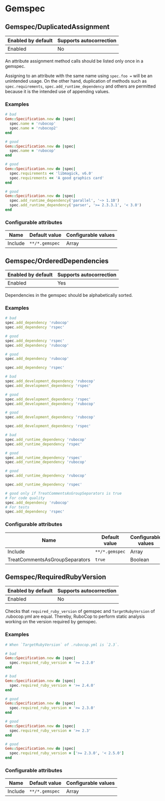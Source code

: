 # Gemspec

## Gemspec/DuplicatedAssignment

Enabled by default | Supports autocorrection
--- | ---
Enabled | No

An attribute assignment method calls should be listed only once
in a gemspec.

Assigning to an attribute with the same name using `spec.foo =` will be
an unintended usage. On the other hand, duplication of methods such
as `spec.requirements`, `spec.add_runtime_dependency` and others are
permitted because it is the intended use of appending values.

### Examples

```ruby
# bad
Gem::Specification.new do |spec|
  spec.name = 'rubocop'
  spec.name = 'rubocop2'
end

# good
Gem::Specification.new do |spec|
  spec.name = 'rubocop'
end

# good
Gem::Specification.new do |spec|
  spec.requirements << 'libmagick, v6.0'
  spec.requirements << 'A good graphics card'
end

# good
Gem::Specification.new do |spec|
  spec.add_runtime_dependency('parallel', '~> 1.10')
  spec.add_runtime_dependency('parser', '>= 2.3.3.1', '< 3.0')
end
```

### Configurable attributes

Name | Default value | Configurable values
--- | --- | ---
Include | `**/*.gemspec` | Array

## Gemspec/OrderedDependencies

Enabled by default | Supports autocorrection
--- | ---
Enabled | Yes

Dependencies in the gemspec should be alphabetically sorted.

### Examples

```ruby
# bad
spec.add_dependency 'rubocop'
spec.add_dependency 'rspec'

# good
spec.add_dependency 'rspec'
spec.add_dependency 'rubocop'

# good
spec.add_dependency 'rubocop'

spec.add_dependency 'rspec'

# bad
spec.add_development_dependency 'rubocop'
spec.add_development_dependency 'rspec'

# good
spec.add_development_dependency 'rspec'
spec.add_development_dependency 'rubocop'

# good
spec.add_development_dependency 'rubocop'

spec.add_development_dependency 'rspec'

# bad
spec.add_runtime_dependency 'rubocop'
spec.add_runtime_dependency 'rspec'

# good
spec.add_runtime_dependency 'rspec'
spec.add_runtime_dependency 'rubocop'

# good
spec.add_runtime_dependency 'rubocop'

spec.add_runtime_dependency 'rspec'

# good only if TreatCommentsAsGroupSeparators is true
# For code quality
spec.add_dependency 'rubocop'
# For tests
spec.add_dependency 'rspec'
```

### Configurable attributes

Name | Default value | Configurable values
--- | --- | ---
Include | `**/*.gemspec` | Array
TreatCommentsAsGroupSeparators | `true` | Boolean

## Gemspec/RequiredRubyVersion

Enabled by default | Supports autocorrection
--- | ---
Enabled | No

Checks that `required_ruby_version` of gemspec and `TargetRubyVersion`
of .rubocop.yml are equal.
Thereby, RuboCop to perform static analysis working on the version
required by gemspec.

### Examples

```ruby
# When `TargetRubyVersion` of .rubocop.yml is `2.3`.

# bad
Gem::Specification.new do |spec|
  spec.required_ruby_version = '>= 2.2.0'
end

# bad
Gem::Specification.new do |spec|
  spec.required_ruby_version = '>= 2.4.0'
end

# good
Gem::Specification.new do |spec|
  spec.required_ruby_version = '>= 2.3.0'
end

# good
Gem::Specification.new do |spec|
  spec.required_ruby_version = '>= 2.3'
end

# good
Gem::Specification.new do |spec|
  spec.required_ruby_version = ['>= 2.3.0', '< 2.5.0']
end
```

### Configurable attributes

Name | Default value | Configurable values
--- | --- | ---
Include | `**/*.gemspec` | Array
